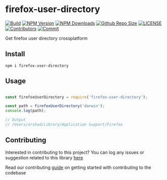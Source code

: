 # firefox-user-directory

[![Build](https://github.com/arshadkazmi42/firefox-user-directory/actions/workflows/nodejs.yml/badge.svg)](https://github.com/arshadkazmi42/firefox-user-directory/actions/workflows/nodejs.yml)
[![NPM Version](https://img.shields.io/npm/v/firefox-user-directory.svg)](https://www.npmjs.com/package/firefox-user-directory)
[![NPM Downloads](https://img.shields.io/npm/dt/firefox-user-directory.svg)](https://www.npmjs.com/package/firefox-user-directory)
[![Github Repo Size](https://img.shields.io/github/repo-size/arshadkazmi42/firefox-user-directory.svg)](https://github.com/arshadkazmi42/firefox-user-directory)
[![LICENSE](https://img.shields.io/npm/l/firefox-user-directory.svg)](https://github.com/arshadkazmi42/firefox-user-directory/blob/master/LICENSE)
[![Contributors](https://img.shields.io/github/contributors/arshadkazmi42/firefox-user-directory.svg)](https://github.com/arshadkazmi42/firefox-user-directory/graphs/contributors)
[![Commit](https://img.shields.io/github/last-commit/arshadkazmi42/firefox-user-directory.svg)](https://github.com/arshadkazmi42/firefox-user-directory/commits/master)

Get firefox user directory crossplatform

## Install

```
npm i firefox-user-directory
```

## Usage

```javascript

const firefoxUserDirectory = require('firefox-user-directory');

const path = firefoxUserDirectory('darwin');
console.log(path);

// Output
// /Users/arshad/Library/Application Support/Firefox

```

## Contributing

Interested in contributing to this project?
You can log any issues or suggestion related to this library [here](https://github.com/arshadkazmi42/firefox-user-directory/issues/new)

Read our contributing [guide](CONTRIBUTING.md) on getting started with contributing to the codebase

